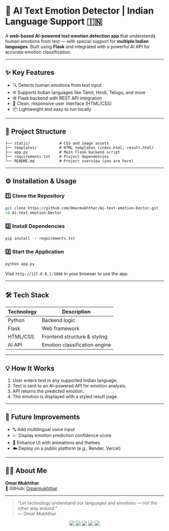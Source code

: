 # 🧠 AI Text Emotion Detector | Indian Language Support 🇮🇳

A **web-based AI-powered text emotion detection app** that understands human emotions from text — with special support for **multiple Indian languages**. Built using **Flask** and integrated with a powerful AI API for accurate emotion classification.

---


## ✨ Key Features

- 🔍 Detects human emotions from text input
- 🌐 Supports Indian languages like Tamil, Hindi, Telugu, and more
- ⚙️ Flask backend with REST API integration
- 🎨 Clean, responsive user interface (HTML/CSS)
- 📦 Lightweight and easy to run locally

---

## 📂 Project Structure

```
├── static/             # CSS and image assets
├── templates/          # HTML templates (index.html, result.html)
├── app.py              # Main Flask backend script
├── requirements.txt    # Project dependencies
└── README.md           # Project overview (you are here)
```

---

## ⚙️ Installation & Usage

### 1️⃣ Clone the Repository

```bash
git clone https://github.com/Omarmukhthar/Ai-text-emotion-Dector.git
cd Ai-text-emotion-Dector
```

### 2️⃣ Install Dependencies

```bash
pip install -r requirements.txt
```

### 3️⃣ Start the Application

```bash
python app.py
```

Visit `http://127.0.0.1:5000` in your browser to use the app.

---

## 🛠️ Tech Stack

| Technology | Description                    |
|------------|--------------------------------|
| Python     | Backend logic                  |
| Flask      | Web framework                  |
| HTML/CSS   | Frontend structure & styling   |
| AI API     | Emotion classification engine  |

---

## 💡 How It Works

1. User enters text in any supported Indian language.
2. Text is sent to an AI-powered API for emotion analysis.
3. API returns the predicted emotion.
4. The emotion is displayed with a styled result page.

---

## 🚧 Future Improvements

- 🔤 Add multilingual voice input
- 📈 Display emotion prediction confidence score
- 💅 Enhance UI with animations and themes
- ☁️ Deploy on a public platform (e.g., Render, Vercel)

---

## 👨‍💻 About Me

**Omar Mukhthar**  
🔗 GitHub: [Omarmukhthar](https://github.com/Omarmukhthar)

---

> “Let technology understand our languages and emotions — not the other way around.”  
> — *Omar Mukhthar*

<p align="center">
  <img src="https://img.shields.io/badge/Python-3.11-blue?logo=python" />
  <img src="https://img.shields.io/badge/Flask-WebApp-blue?logo=flask" />
  <img src="https://img.shields.io/badge/Made%20with-AI-ff69b4" />
  <img src="https://img.shields.io/badge/Indian%20Languages-Supported-green" />
  <img src="https://img.shields.io/badge/License-MIT-lightgrey" />
</p>
